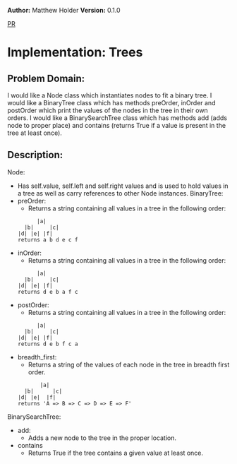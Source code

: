 **Author:** Matthew Holder
**Version:** 0.1.0

[PR](https://github.com/holdermatthew5/data-structures-and-algorithms/pull/30#issue-564530662)

# Implementation: Trees

## Problem Domain:

I would like a Node class which instantiates nodes to fit a binary tree. I would like a BinaryTree class which has methods preOrder, inOrder and postOrder which print the values of the nodes in the tree in their own orders. I would like a BinarySearchTree class which has methods add (adds node to proper place) and contains (returns True if a value is present in the tree at least once).

## Description:

Node:
- Has self.value, self.left and self.right values and is used to hold values in a tree as well as carry references to other Node instances.
BinaryTree:
- preOrder:
  - Returns a string containing all values in a tree in the following order:
  ```
        |a|
    |b|     |c|
  |d| |e| |f|
  returns a b d e c f
  ```
- inOrder:
  - Returns a string containing all values in a tree in the following order:
  ```
        |a|
    |b|     |c|
  |d| |e| |f|
  returns d e b a f c
  ```
- postOrder:
  - Returns a string containing all values in a tree in the following order:
  ```
        |a|
    |b|     |c|
  |d| |e| |f|
  returns d e b f c a
- breadth_first:
  - Returns a string of the values of each node in the tree in breadth first order.
  ```
         |a|
    |b|      |c|
  |d| |e|  |f|
  returns 'A => B => C => D => E => F'
  ```

BinarySearchTree:
- add:
  - Adds a new node to the tree in the proper location.
- contains
  - Returns True if the tree contains a given value at least once.